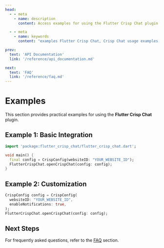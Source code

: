 ```yaml
---
head:
  - - meta
    - name: description
      content: Access examples for using the Flutter Crisp Chat plugin.

  - - meta
    - name: keywords
      content: "examples Flutter Crisp Chat, Crisp Chat usage examples, Flutter Crisp Chat sample code"

prev:
  text: 'API Documentation'
  link: '/reference/api_documentation.md'

next:
  text: 'FAQ'
  link: '/reference/faq.md'
---
```


# Examples

This section provides practical examples for using the **Flutter Crisp Chat** plugin.

## Example 1: Basic Integration

```dart
import 'package:flutter_crisp_chat/flutter_crisp_chat.dart';

void main() {
  final config = CrispConfig(websiteID: "YOUR_WEBSITE_ID");
  FlutterCrispChat.openCrispChat(config: config);
}
```

## Example 2: Customization

```dart
CrispConfig config = CrispConfig(
  websiteID: "YOUR_WEBSITE_ID",
  enableNotifications: true,
);
FlutterCrispChat.openCrispChat(config: config);
```

## Next Steps

For frequently asked questions, refer to the [FAQ](faq.md) section.
